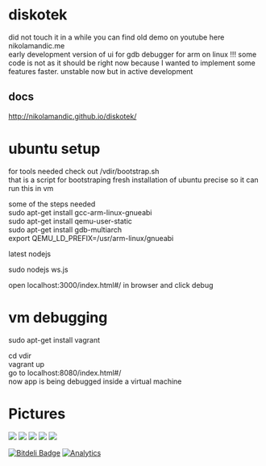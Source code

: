 diskotek
==             
did not touch it in a while you can find old demo on youtube here nikolamandic.me        
early development version of ui for gdb debugger for arm on linux !!!
some code is not as it should be right now because I wanted to implement some features faster.
unstable now but in active development<br/>

docs
--
http://nikolamandic.github.io/diskotek/

ubuntu setup
==

for tools needed check out /vdir/bootstrap.sh<br/>
that is a script for bootstraping fresh installation of ubuntu precise so it can run this in vm

some of the steps needed<br/>
  sudo apt-get install gcc-arm-linux-gnueabi <br/>
  sudo apt-get install qemu-user-static <br/>
  sudo apt-get install gdb-multiarch <br/>
  export QEMU_LD_PREFIX=/usr/arm-linux/gnueabi <br/>

  latest nodejs<br/>

  sudo nodejs ws.js<br/>

open localhost:3000/index.html#/ in browser and click debug

vm debugging
==

sudo apt-get install vagrant

cd vdir<br/>
vagrant up<br/>
go to localhost:8080/index.html#/<br/>
now app is being debugged inside a virtual machine<br/>


Pictures
==
![](https://raw.github.com/NikolaMandic/ld/master/pics/a.png)
![](https://raw.github.com/NikolaMandic/ld/master/pics/aa.png)
![](https://raw.github.com/NikolaMandic/ld/master/pics/qb.png)
![](https://raw.github.com/NikolaMandic/ld/master/pics/qq.png)
![](https://raw.github.com/NikolaMandic/ld/master/pics/qa.png)




[![Bitdeli Badge](https://d2weczhvl823v0.cloudfront.net/NikolaMandic/diskotek/trend.png)](https://bitdeli.com/free "Bitdeli Badge")
[![Analytics](https://ga-beacon.appspot.com/UA-44812767-2/diskotek/readme)](https://github.com/igrigorik/ga-beacon)
